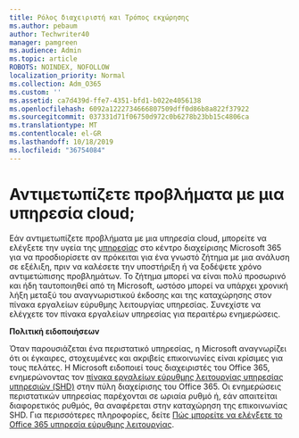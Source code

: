```yaml
---
title: Ρόλος διαχειριστή και Τρόπος εκχώρησης
ms.author: pebaum
author: Techwriter40
manager: pamgreen
ms.audience: Admin
ms.topic: article
ROBOTS: NOINDEX, NOFOLLOW
localization_priority: Normal
ms.collection: Adm_O365
ms.custom: ''
ms.assetid: ca7d439d-ffe7-4351-bfd1-b022e4056138
ms.openlocfilehash: 6092a1222734666807509dff0d86b8a822f37922
ms.sourcegitcommit: 037331d71f06750d972c0b6278b23bb15c4806ca
ms.translationtype: MT
ms.contentlocale: el-GR
ms.lasthandoff: 10/18/2019
ms.locfileid: "36754084"
---
```

# <a name="experiencing-problems-with-a-cloud-service"></a>Αντιμετωπίζετε προβλήματα με μια υπηρεσία cloud;

Εάν αντιμετωπίζετε προβλήματα με μια υπηρεσία cloud, μπορείτε να ελέγξετε την υγεία της [υπηρεσίας](https://admin.microsoft.com/AdminPortal/Home#/servicehealth) στο κέντρο διαχείρισης Microsoft 365 για να προσδιορίσετε αν πρόκειται για ένα γνωστό ζήτημα με μια ανάλυση σε εξέλιξη, πριν να καλέσετε την υποστήριξη ή να ξοδέψετε χρόνο αντιμετώπισης προβλημάτων. Το ζήτημα μπορεί να είναι πολύ προσωρινό και ήδη ταυτοποιηθεί από τη Microsoft, ωστόσο μπορεί να υπάρχει χρονική λήξη μεταξύ του αναγνωριστικού έκδοσης και της καταχώρησης στον πίνακα εργαλείων εύρυθμης λειτουργίας υπηρεσίας. Συνεχίστε να ελέγχετε τον πίνακα εργαλείων υπηρεσίας για περαιτέρω ενημερώσεις.

**Πολιτική ειδοποιήσεων**

Όταν παρουσιάζεται ένα περιστατικό υπηρεσίας, η Microsoft αναγνωρίζει ότι οι έγκαιρες, στοχευμένες και ακριβείς επικοινωνίες είναι κρίσιμες για τους πελάτες. Η Microsoft ειδοποιεί τους διαχειριστές του Office 365, ενημερώνοντας τον [πίνακα εργαλείων εύρυθμης λειτουργίας υπηρεσίας υπηρεσιών (SHD)](https://admin.microsoft.com/AdminPortal/Home#/servicehealth) στην πύλη διαχείρισης του Office 365. Οι ενημερώσεις περιστατικών υπηρεσίας παρέχονται σε ωριαία ρυθμό ή, εάν απαιτείται διαφορετικός ρυθμός, θα αναφέρεται στην καταχώρηση της επικοινωνίας SHD. Για περισσότερες πληροφορίες, δείτε [Πώς μπορείτε να ελέγξετε το Office 365 υπηρεσία εύρυθμης λειτουργίας](https://docs.microsoft.com/office365/enterprise/view-service-health).

